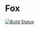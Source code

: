 # Fox

[![Build Status](https://travis-ci.org/Rory-Finnegan/Fox.jl.svg?branch=master)](https://travis-ci.org/Rory-Finnegan/Fox.jl)
